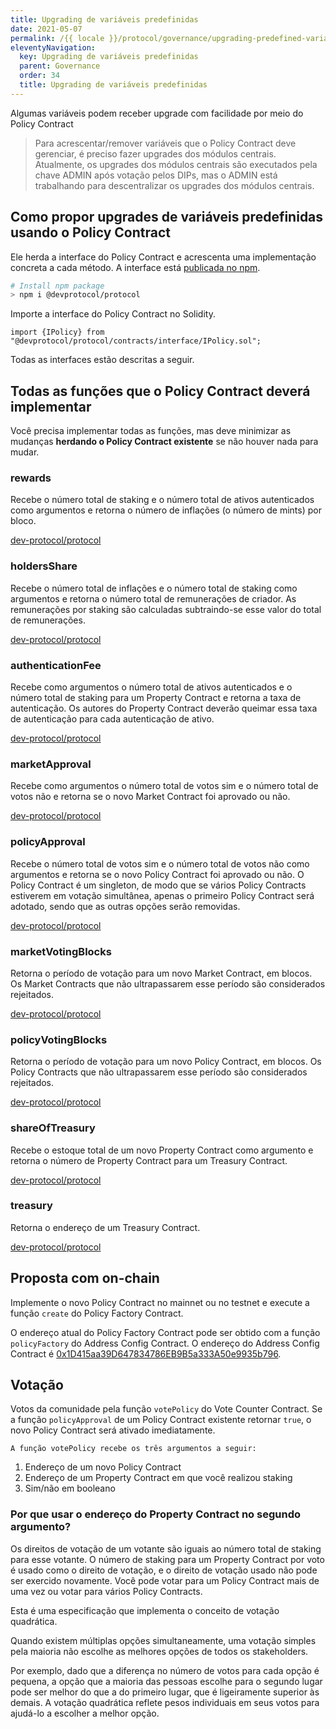```yaml
---
title: Upgrading de variáveis predefinidas
date: 2021-05-07
permalink: /{{ locale }}/protocol/governance/upgrading-predefined-variables/index.html
eleventyNavigation:
  key: Upgrading de variáveis predefinidas
  parent: Governance
  order: 34
  title: Upgrading de variáveis predefinidas
---
```


Algumas variáveis podem receber upgrade com facilidade por meio do Policy Contract

> Para acrescentar/remover variáveis que o Policy Contract deve gerenciar, é preciso fazer upgrades dos módulos centrais.
> Atualmente, os upgrades dos módulos centrais são executados pela chave ADMIN após votação pelos DIPs, mas o ADMIN está trabalhando para descentralizar os upgrades dos módulos centrais.

## Como propor upgrades de variáveis predefinidas usando o Policy Contract

Ele herda a interface do Policy Contract e acrescenta uma implementação concreta a cada método. A interface está [publicada no npm](https://www.npmjs.com/package/@devprotocol/protocol).

```bash
# Install npm package
> npm i @devprotocol/protocol
```

Importe a interface do Policy Contract no Solidity.

```solidity
import {IPolicy} from "@devprotocol/protocol/contracts/interface/IPolicy.sol";
```

Todas as interfaces estão descritas a seguir.

## Todas as funções que o Policy Contract deverá implementar

Você precisa implementar todas as funções, mas deve minimizar as mudanças **herdando o Policy Contract existente** se não houver nada para mudar.

### rewards

Recebe o número total de staking e o número total de ativos autenticados como argumentos e retorna o número de inflações (o número de mints) por bloco.

[dev-protocol/protocol](https://github.com/dev-protocol/protocol/blob/main/contracts/interface/IPolicy.sol#L5-L8)

### holdersShare

Recebe o número total de inflações e o número total de staking como argumentos e retorna o número total de remunerações de criador. As remunerações por staking são calculadas subtraindo-se esse valor do total de remunerações.

[dev-protocol/protocol](https://github.com/dev-protocol/protocol/blob/main/contracts/interface/IPolicy.sol#L10-L13)

### authenticationFee

Recebe como argumentos o número total de ativos autenticados e o número total de staking para um Property Contract e retorna a taxa de autenticação. Os autores do Property Contract deverão queimar essa taxa de autenticação para cada autenticação de ativo.

[dev-protocol/protocol](https://github.com/dev-protocol/protocol/blob/main/contracts/interface/IPolicy.sol#L15-L18)

### marketApproval

Recebe como argumentos o número total de votos sim e o número total de votos não e retorna se o novo Market Contract foi aprovado ou não.

[dev-protocol/protocol](https://github.com/dev-protocol/protocol/blob/a89d43860200002fa630be8e5b14b0f8c00968e9/contracts/interface/IPolicy.sol#L20-L23)

### policyApproval

Recebe o número total de votos sim e o número total de votos não como argumentos e retorna se o novo Policy Contract foi aprovado ou não.
O Policy Contract é um singleton, de modo que se vários Policy Contracts estiverem em votação simultânea, apenas o primeiro Policy Contract será adotado, sendo que as outras opções serão removidas.

[dev-protocol/protocol](https://github.com/dev-protocol/protocol/blob/a89d43860200002fa630be8e5b14b0f8c00968e9/contracts/interface/IPolicy.sol#L25-L28)

### marketVotingBlocks

Retorna o período de votação para um novo Market Contract, em blocos. Os Market Contracts que não ultrapassarem esse período são considerados rejeitados.

[dev-protocol/protocol](https://github.com/dev-protocol/protocol/blob/main/contracts/interface/IPolicy.sol#L30)

### policyVotingBlocks

Retorna o período de votação para um novo Policy Contract, em blocos. Os Policy Contracts que não ultrapassarem esse período são considerados rejeitados.

[dev-protocol/protocol](https://github.com/dev-protocol/protocol/blob/main/contracts/interface/IPolicy.sol#L32)

### shareOfTreasury

Recebe o estoque total de um novo Property Contract como argumento e retorna o número de Property Contract para um Treasury Contract.

[dev-protocol/protocol](https://github.com/dev-protocol/protocol/blob/a89d43860200002fa630be8e5b14b0f8c00968e9/contracts/interface/IPolicy.sol#L34)

### treasury

Retorna o endereço de um Treasury Contract.

[dev-protocol/protocol](https://github.com/dev-protocol/protocol/blob/main/contracts/interface/IPolicy.sol#L36)

## Proposta com on-chain

Implemente o novo Policy Contract no mainnet ou no testnet e execute a função `create` do Policy Factory Contract.

O endereço atual do Policy Factory Contract pode ser obtido com a função `policyFactory` do Address Config Contract. O endereço do Address Config Contract é [0x1D415aa39D647834786EB9B5a333A50e9935b796](https://etherscan.io/address/0x1d415aa39d647834786eb9b5a333a50e9935b796#readContract).

## Votação

Votos da comunidade pela função `votePolicy` do Vote Counter Contract. Se a função `policyApproval` de um Policy Contract existente retornar `true`, o novo Policy Contract será ativado imediatamente.

    A função votePolicy recebe os três argumentos a seguir:

1. Endereço de um novo Policy Contract
2. Endereço de um Property Contract em que você realizou staking
3. Sim/não em booleano

### Por que usar o endereço do Property Contract no segundo argumento?

Os direitos de votação de um votante são iguais ao número total de staking para esse votante. O número de staking para um Property Contract por voto é usado como o direito de votação, e o direito de votação usado não pode ser exercido novamente. Você pode votar para um Policy Contract mais de uma vez ou votar para vários Policy Contracts.

Esta é uma especificação que implementa o conceito de votação quadrática.

Quando existem múltiplas opções simultaneamente, uma votação simples pela maioria não escolhe as melhores opções de todos os stakeholders.

Por exemplo, dado que a diferença no número de votos para cada opção é pequena, a opção que a maioria das pessoas escolhe para o segundo lugar pode ser melhor do que a do primeiro lugar, que é ligeiramente superior às demais. A votação quadrática reflete pesos individuais em seus votos para ajudá-lo a escolher a melhor opção.
